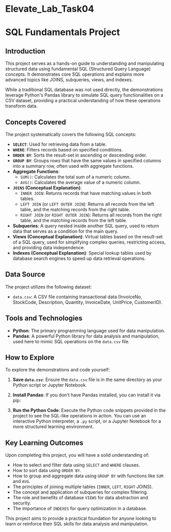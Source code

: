 # Elevate_Lab_Task04

# SQL Fundamentals Project

## Introduction

This project serves as a hands-on guide to understanding and manipulating structured data using fundamental SQL (Structured Query Language) concepts. It demonstrates core SQL operations and explains more advanced topics like JOINS, subqueries, views, and indexes.

While a traditional SQL database was not used directly, the demonstrations leverage Python's Pandas library to simulate SQL query functionalities on a CSV dataset, providing a practical understanding of how these operations transform data.

## Concepts Covered

The project systematically covers the following SQL concepts:

* **`SELECT`**: Used for retrieving data from a table.
* **`WHERE`**: Filters records based on specified conditions.
* **`ORDER BY`**: Sorts the result-set in ascending or descending order.
* **`GROUP BY`**: Groups rows that have the same values in specified columns into a summary row, often used with aggregate functions.
* **Aggregate Functions**:
    * `SUM()`: Calculates the total sum of a numeric column.
    * `AVG()`: Calculates the average value of a numeric column.
* **`JOINS` (Conceptual Explanation)**:
    * `INNER JOIN`: Returns records that have matching values in both tables.
    * `LEFT JOIN` (or `LEFT OUTER JOIN`): Returns all records from the left table, and the matching records from the right table.
    * `RIGHT JOIN` (or `RIGHT OUTER JOIN`): Returns all records from the right table, and the matching records from the left table.
* **Subqueries**: A query nested inside another SQL query, used to return data that serves as a condition for the main query.
* **Views (Conceptual Explanation)**: Virtual tables based on the result-set of a SQL query, used for simplifying complex queries, restricting access, and providing data independence.
* **Indexes (Conceptual Explanation)**: Special lookup tables used by database search engines to speed up data retrieval operations.

## Data Source

The project utilizes the following dataset:

* `data.csv`: A CSV file containing transactional data (InvoiceNo, StockCode, Description, Quantity, InvoiceDate, UnitPrice, CustomerID).

## Tools and Technologies

* **Python**: The primary programming language used for data manipulation.
* **Pandas**: A powerful Python library for data analysis and manipulation, used here to mimic SQL operations on the `data.csv` file.

## How to Explore

To explore the demonstrations and code yourself:
1. **Save `data.csv`**: Ensure the `data.csv` file is in the same directory as your Python script or Jupyter Notebook.
2.  **Install Pandas**: If you don't have Pandas installed, you can install it via pip:
    
3.  **Run the Python Code**: Execute the Python code snippets provided in the project to see the SQL-like operations in action. You can use an interactive Python interpreter, a `.py` script, or a Jupyter Notebook for a more structured learning environment.

## Key Learning Outcomes

Upon completing this project, you will have a solid understanding of:

* How to select and filter data using `SELECT` and `WHERE` clauses.
* How to sort data using `ORDER BY`.
* How to group and aggregate data using `GROUP BY` with functions like `SUM` and `AVG`.
* The principles of joining multiple tables (`INNER`, `LEFT`, `RIGHT` JOINS).
* The concept and application of subqueries for complex filtering.
* The role and benefits of database `VIEWS` for data abstraction and security.
* The importance of `INDEXES` for query optimization in a database.

This project aims to provide a practical foundation for anyone looking to learn or reinforce their SQL skills for data analysis and manipulation.
